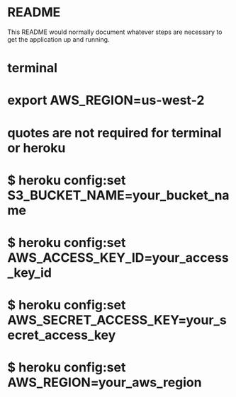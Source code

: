# README

This README would normally document whatever steps are necessary to get the
application up and running.

# terminal
# export AWS_REGION=us-west-2
# quotes are not required for terminal or heroku

# $ heroku config:set S3_BUCKET_NAME=your_bucket_name
# $ heroku config:set AWS_ACCESS_KEY_ID=your_access_key_id
# $ heroku config:set AWS_SECRET_ACCESS_KEY=your_secret_access_key
# $ heroku config:set AWS_REGION=your_aws_region